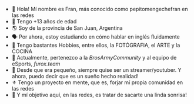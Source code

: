 - 👋 Hola! Mí nombre es Fran, más conocido como pepitomengechefran en las redes
- 📆 Tengo +13 años de edad 
- 🌎 Soy de la provincia de San Juan, Argentina
- 🗣️ Por ahora, estoy estudiando en cómo hablar en inglés fluidamente
- 🎨 Tengo bastantes Hobbies, entre ellos, la FOTÓGRAFIA, el ARTE y la COCINA
- 👥 Actualmente, pertenezco a la *BrosArmyCommunity* y al equipo de eSports, *furox.team*
- 💭 Desde que era pequeño, siempre quise ser un streamer/youtuber. Y ahora, puedo decir que es un sueño hecho realidad!
- ⚜️ Tengo un proyecto en mente, que es, forjar mí propia comunidad en las redes
- 🎯 Y mí objetivo aquí, en las redes, es tratar de sacarte una linda sonrisa!

<!---
FrancoCorrea1612/FrancoCorrea1612 is a ✨ special ✨ repository because its `README.md` (this file) appears on your GitHub profile.
You can click the Preview link to take a look at your changes.
--->
